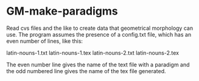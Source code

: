 # GM-make-paradigms
Read cvs files and the like to create data that geometrical morphology can use.
The program assumes the presence of a config.txt file, which has an even number of lines, like this:

latin-nouns-1.txt
latin-nouns-1.tex
latin-nouns-2.txt
latin-nouns-2.tex

The even number line gives the name of the text file with a paradigm and the odd numbered line gives the name of the tex file generated.
